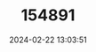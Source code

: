 ---
title: "154891"
category: "Cirrhilabrus lineatus"
draft: false
date: 2024-02-22 13:03:51
languages:
  English: ["Bluelined Wrasse", "Lavender Fairy-wrasse", "Purplelined Wrasse"]
---